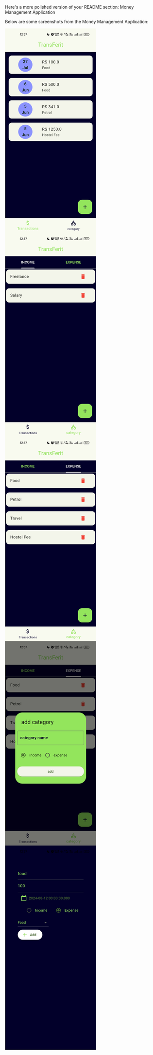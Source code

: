 Here's a more polished version of your README section:
Money Management Application

Below are some screenshots from the Money Management Application:
<div style="display: flex; flex-wrap: wrap;">
  <img src="Screenshot_2024-08-12-12-57-34-31_7b7e460c589e94f4dcf94779b1f783a5.jpg" alt="Home Screenshot" width="300">
  <img src="Screenshot_2024-08-12-12-57-37-76_7b7e460c589e94f4dcf94779b1f783a5.jpg" alt="Transactions" width="300">
  <img src="Screenshot_2024-08-12-12-57-39-94_7b7e460c589e94f4dcf94779b1f783a5.jpg" alt="Categories" width="300">
  <img src="Screenshot_2024-08-12-12-57-41-97_7b7e460c589e94f4dcf94779b1f783a5.jpg" alt="Categories 2" width="300">
  <img src="Screenshot_2024-08-12-12-57-59-00_7b7e460c589e94f4dcf94779b1f783a5.jpg" alt="Categories 3" width="300">
</div>
